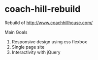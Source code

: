 # coach-hill-rebuild

Rebuild of http://www.coachhillhouse.com/

Main Goals

1. Responsive design using css flexbox
2. Single page site
3. Interactivity with jQuery
